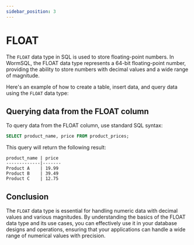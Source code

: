 ```yaml
---
sidebar_position: 3
---
```


# FLOAT

The `FLOAT` data type in SQL is used to store floating-point numbers. In WormSQL, the FLOAT data type represents a 64-bit floating-point number, providing the ability to store numbers with decimal values and a wide range of magnitude.

Here's an example of how to create a table, insert data, and query data using the `FLOAT` data type:


## Querying data from the FLOAT column

To query data from the FLOAT column, use standard SQL syntax:

```sql
SELECT product_name, price FROM product_prices;
```

This query will return the following result:

```
product_name | price
-------------|-------
Product A    | 19.99
Product B    | 39.49
Product C    | 12.75
```

## Conclusion

The `FLOAT` data type is essential for handling numeric data with decimal values and various magnitudes. By understanding the basics of the FLOAT data type and its use cases, you can effectively use it in your database designs and operations, ensuring that your applications can handle a wide range of numerical values with precision.